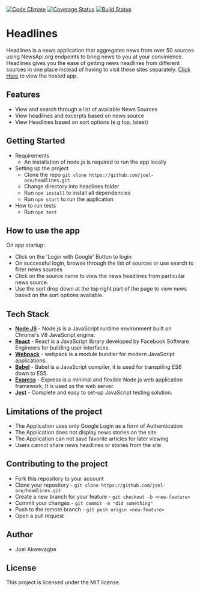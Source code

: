 [![Code Climate](https://codeclimate.com/github/codeclimate/codeclimate/badges/gpa.svg)](https://github.com/joel-ace/headlines)
[![Coverage Status](https://coveralls.io/repos/github/joel-ace/headlines/badge.svg?branch=components)](https://coveralls.io/github/joel-ace/headlines?branch=components)
[![Build Status](https://travis-ci.org/joel-ace/headlines.svg?branch=master)](https://travis-ci.org/joel-ace/headlines)

Headlines
=========
Headlines is a news application that aggregates news from over 50 sources using NewsApi.org endpoints to bring news to you at your convinience. Headlines gives you the ease of getting news headlines from different sources in one place instead of having to visit these sites separately. [Click Here](http://joel-headlines.herokuapp.com) to view the hosted app.

Features
--------------
- View and search through a list of available News Sources
- View headlines and excerpts based on news source
- View Headlines based on sort options (e.g top, latest) 

Getting Started
--------------
- Requirements
  - An installation of node.js is required to run the app locally
- Setting up the project
  - Clone the repo `git clone https://github.com/joel-ace/headlines.git`
  - Change directory into headlines folder
  - Run `npm install` to install all dependencies
  - Run `npm start` to run the application
- How to run tests
  - Run `npm test`

How to use the app
------------------
On app startup:
- Click on the 'Login with Google' Button to login 
- On successful login, browse through the list of sources or use search to filter news sources
- Click on the source name to view the news headlines from particular news source.
- Use the sort drop down at the top right part of the page to view news based on the sort options available.

Tech Stack
--------------
- **[Node JS](https://nodejs.org/en/)** - Node.js is a JavaScript runtime environment built on Chrome's V8 JavaScript engine.
- **[React](https://facebook.github.io/react/)** - React is a JavaScript library developed by Facebook Software Engineers for building user interfaces.
- **[Webpack](https://webpack.github.io/)** - webpack is a module bundler for modern JavaScript applications.
- **[Babel](https://babeljs.io/)** - Babel is a JavaScript compiler, it is used for transpiling ES6 down to ES5.
- **[Express](https://expressjs.com/)** - Express is a minimal and flexible Node.js web application framework, It is used as the web server.
- **[Jest](https://facebook.github.io/jest/)** - Complete and easy to set-up JavaScript testing solution.

Limitations of the project
--------------------------
- The Application uses only Google Login as a form of Authentication
- The Application does not display news stories on the site
- The Application can not save favorite articles for later viewing
- Users cannot share news headlines or stories from the site

Contributing to the project
---------------------------
- Fork this repository to your account
- Clone your repository - `git clone https://github.com/joel-ace/headlines.git`
- Create a new branch for your feature - `git checkout -b <new-feature>`
- Commit your changes - `git commit -m "did something"`
- Push to the remote branch - `git push origin <new-feature>`
- Open a pull request

Author
--------------
- Joel Akwevagbe

License
--------------
This project is licensed under the MIT license.